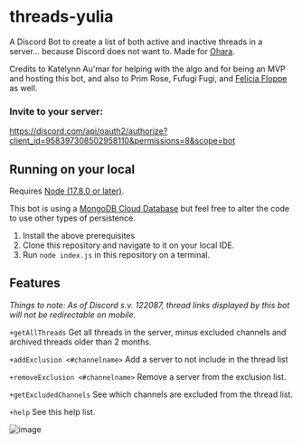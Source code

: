 # threads-yulia
A Discord Bot to create a list of both active and inactive threads in a server... because Discord does not want to.
Made for [Ohara](https://eu.finalfantasyxiv.com/lodestone/freecompany/9228860798900648108/).

Credits to Katelynn Au'mar for helping with the algo and for being an MVP and hosting this bot, and also to Prim Rose, Fufugi Fugi, and [Felicia Floppe](https://github.com/alisarac) as well.

### Invite to your server:
https://discord.com/api/oauth2/authorize?client_id=958397308502958110&permissions=8&scope=bot

## Running on your local

Requires [Node (17.8.0 or later)](https://nodejs.org/en/).

This bot is using a [MongoDB Cloud Database](https://www.mongodb.com/try/download/community) but feel free to alter the code to use other types of persistence.

1. Install the above prerequisites
2. Clone this repository and navigate to it on your local IDE.
3. Run `node index.js` in this repository on a terminal.

## Features
*Things to note: As of Discord s.v. 122087, thread links displayed by this bot will not be redirectable on mobile.*

`+getAllThreads`
Get all threads in the server, minus excluded channels and archived threads older than 2 months.

`+addExclusion <#channelname>`
Add a server to not include in the thread list

`+removeExclusion <#channelname>`
Remove a server from the exclusion list.

`+getExcludedChannels`
See which channels are excluded from the thread list.

`+help`
See this help list.

![image](https://user-images.githubusercontent.com/20171908/161947401-1c359948-da02-41e8-be83-27bb439e5cfd.png)
